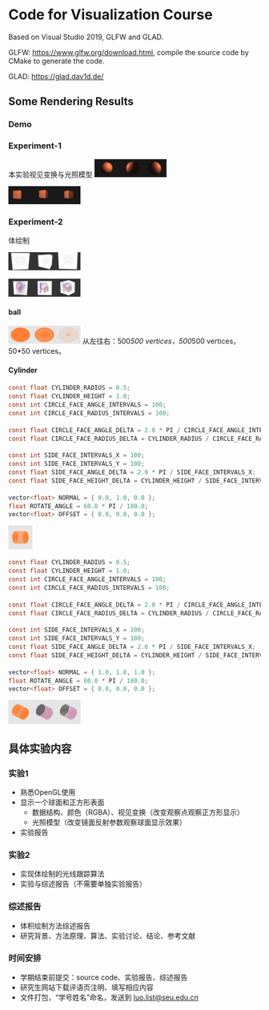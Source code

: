 # Code for Visualization Course

Based on Visual Studio 2019, GLFW and GLAD.

GLFW: https://www.glfw.org/download.html, compile the source code by CMake to generate the code.

GLAD: https://glad.dav1d.de/

## Some Rendering Results

### Demo

### Experiment-1

本实验视见变换与光照模型
<img width=240 height=180 src="GlVisualization/figs/sphere_lightning_0.png" style="zoom:20%"/><img width=240 height=180 src="GlVisualization/figs/sphere_lightning_1.png" style="zoom:20%"/><img width=240 height=180 src="GlVisualization/figs/sphere_lightning_2.png" style="zoom:20%"/>

<img width=240 height=180 src="GlVisualization/figs/cubic-a01-s05-0.png" style="zoom:20%"/><img width=240 height=180 src="GlVisualization/figs/cubic-a01-s05-1.png" style="zoom:20%"/><img width=240 height=180 src="GlVisualization/figs/cubic-a01-s05-2.png" style="zoom:20%"/>

### Experiment-2

体绘制

<img width=240 height=180 src="GlVisualization/figs/vr-gen-0.png" style="zoom:20%"/><img width=240 height=180 src="GlVisualization/figs/vr-gen-1.png" style="zoom:20%"/><img width=240 height=180 src="GlVisualization/figs/vr-gen-2.png" style="zoom:20%"/>



<img width=240 height=180 src="GlVisualization/figs/volume_rendering_head_0.png" style="zoom:20%"/><img width=240 height=180 src="GlVisualization/figs/volume_rendering_head_1.png" style="zoom:20%"/><img width=240 height=180 src="GlVisualization/figs/volume_rendering_head_2.png" style="zoom:20%"/>

#### ball

<img width=240 height=180 src="GlVisualization/figs/ball.png" style="zoom:20%"/><img width=240 height=180 src="GlVisualization/figs/ball1.png" style="zoom:20%"/><img width=240 height=180 src="GlVisualization/figs/ball2.png" style="zoom:20%"/>
从左往右：500*500 vertices，500*500 vertices，50*50 vertices。
#### Cylinder

```c
const float CYLINDER_RADIUS = 0.5;
const float CYLINDER_HEIGHT = 1.0;
const int CIRCLE_FACE_ANGLE_INTERVALS = 100;
const int CIRCLE_FACE_RADIUS_INTERVALS = 100;
    
const float CIRCLE_FACE_ANGLE_DELTA = 2.0 * PI / CIRCLE_FACE_ANGLE_INTERVALS;
const float CIRCLE_FACE_RADIUS_DELTA = CYLINDER_RADIUS / CIRCLE_FACE_RADIUS_INTERVALS;

const int SIDE_FACE_INTERVALS_X = 100;
const int SIDE_FACE_INTERVALS_Y = 100;
const float SIDE_FACE_ANGLE_DELTA = 2.0 * PI / SIDE_FACE_INTERVALS_X;
const float SIDE_FACE_HEIGHT_DELTA = CYLINDER_HEIGHT / SIDE_FACE_INTERVALS_Y;
    
vector<float> NORMAL = { 0.0, 1.0, 0.0 };
float ROTATE_ANGLE = 60.0 * PI / 180.0;
vector<float> OFFSET = { 0.0, 0.0, 0.0 };
```

<img width=240 height=240 src="GlVisualization/figs/cylinder_60.png" style="zoom:20%"/>

```c
const float CYLINDER_RADIUS = 0.5;
const float CYLINDER_HEIGHT = 1.0;
const int CIRCLE_FACE_ANGLE_INTERVALS = 100;
const int CIRCLE_FACE_RADIUS_INTERVALS = 100;
    
const float CIRCLE_FACE_ANGLE_DELTA = 2.0 * PI / CIRCLE_FACE_ANGLE_INTERVALS;
const float CIRCLE_FACE_RADIUS_DELTA = CYLINDER_RADIUS / CIRCLE_FACE_RADIUS_INTERVALS;

const int SIDE_FACE_INTERVALS_X = 100;
const int SIDE_FACE_INTERVALS_Y = 100;
const float SIDE_FACE_ANGLE_DELTA = 2.0 * PI / SIDE_FACE_INTERVALS_X;
const float SIDE_FACE_HEIGHT_DELTA = CYLINDER_HEIGHT / SIDE_FACE_INTERVALS_Y;
    
vector<float> NORMAL = { 1.0, 1.0, 1.0 };
float ROTATE_ANGLE = 60.0 * PI / 180.0;
vector<float> OFFSET = { 0.0, 0.0, 0.0 };
```

<img width=240 height=240 src="GlVisualization/figs/cylinder_norm111.png" style="zoom:20%"/><img width=240 height=240 src="GlVisualization/figs/cylinder_norm111_diff_color.png" style="zoom:20%"/><img width=240 height=240 src="GlVisualization/figs/cylinder_norm111_diff_color_ploygon.png" style="zoom:20%"/>

## 具体实验内容

### 实验1

- 熟悉OpenGL使用
- 显示一个球面和正方形表面
  - 数据结构、颜色（RGBA）、视见变换（改变观察点观察正方形显示）
  - 光照模型（改变镜面反射参数观察球面显示效果）
- 实验报告

### 实验2

- 实现体绘制的光线跟踪算法
- 实验与综述报告（不需要单独实验报告）

### 综述报告

- 体积绘制方法综述报告
- 研究背景、方法原理、算法、实验讨论、结论、参考文献

### 时间安排

- 学期结束前提交：source code、实验报告、综述报告
- 研究生网站下载评语页注明、填写相应内容
- 文件打包，“学号姓名”命名，发送到 luo.list@seu.edu.cn



